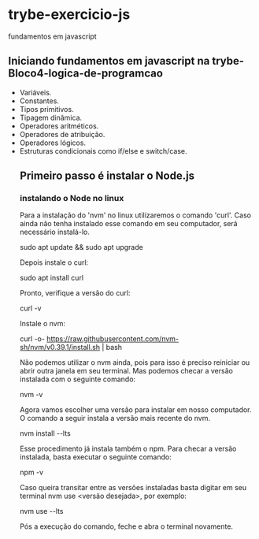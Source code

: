 # trybe-exercicio-js
fundamentos em javascript

<h2>Iniciando fundamentos em javascript na trybe-Bloco4-logica-de-programcao</h2>
<ul>
<li>Variáveis.</li>
<li>Constantes.</li>
<li>Tipos primitivos.</li>
<li>Tipagem dinâmica.</li>
<li>Operadores aritméticos.</li>
<li>Operadores de atribuição.</li>
<li>Operadores lógicos.</li>
<li>Estruturas condicionais como if/else e switch/case.</li>

<h2>Primeiro passo é instalar o Node.js</h2>
  <h3>instalando o Node no linux</h3>
  
  Para a instalação do 'nvm' no linux utilizaremos o comando 'curl'. 
  Caso ainda não tenha instalado esse comando em seu computador, será necessário instalá-lo.
  
  sudo apt update && sudo apt upgrade
  
  Depois instale o curl:
  
  sudo apt install curl
  
  Pronto, verifique a versão do curl:
  
  curl -v
  
  Instale o nvm:
  
  curl -o- https://raw.githubusercontent.com/nvm-sh/nvm/v0.39.1/install.sh | bash
  
  Não podemos utilizar o nvm ainda, pois para isso é preciso reiniciar ou abrir outra janela em seu terminal. Mas podemos checar a versão instalada com o   seguinte comando:
  
  nvm -v
  
  Agora vamos escolher uma versão para instalar em nosso computador. O comando a seguir instala a versão mais recente do nvm.
  
  nvm install --lts 
  
  Esse procedimento já instala também o npm. Para checar a versão instalada, basta executar o seguinte comando:
  
  npm -v
  
  Caso queira transitar entre as versões instaladas basta digitar em seu terminal nvm use <versão desejada>, por exemplo:
  
  nvm use --lts
  
  Pós a execução do comando, feche e abra o terminal novamente.
  
